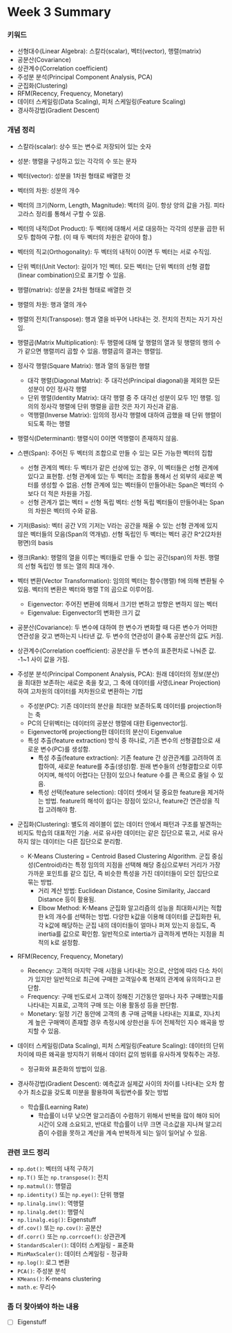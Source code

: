 # Week 3 Summary 

### 키워드 
- 선형대수(Linear Algebra): 스칼라(scalar), 벡터(vector), 행렬(matrix) 
- 공분산(Covariance)
- 상관계수(Correlation coefficient)
- 주성분 분석(Principal Component Analysis, PCA) 
- 군집화(Clustering) 
- RFM(Recency, Frequency, Monetary)
- 데이터 스케일링(Data Scaling), 피처 스케일링(Feature Scaling)
- 경사하강법(Gradient Descent)


### 개념 정리 
-  스칼라(scalar): 상수 또는 변수로 저장되어 있는 숫자 
  - 성분: 행렬을 구성하고 있는 각각의 수 또는 문자 
  
-  벡터(vector): 성분을 1차원 형태로 배열한 것  
  - 벡터의 차원: 성분의 개수 
  - 벡터의 크기(Norm, Length, Magnitude): 벡터의 길이. 항상 양의 값을 가짐. 피타고라스 정리를 통해서 구할 수 있음.  
  - 벡터의 내적(Dot Product): 두 벡터에 대해서 서로 대응하는 각각의 성분을 곱한 뒤 모두 합하여 구함. (이 때 두 벡터의 차원은 같아야 함.) 
  - 벡터의 직교(Orthogonality): 두 벡터의 내적이 0이면 두 벡터는 서로 수직임. 
  - 단위 벡터(Unit Vector): 길이가 1인 벡터. 모든 벡터는 단위 벡터의 선형 결합(linear combination)으로 표기할 수 있음.  
  
-  행렬(matrix): 성분을 2차원 형태로 배열한 것 
  - 행렬의 차원: 행과 열의 개수 
  - 행렬의 전치(Transpose): 행과 열을 바꾸어 나타내는 것. 전치의 전치는 자기 자신임. 
  - 행렬곱(Matrix Multiplication): 두 행렬에 대해 앞 행렬의 열과 뒷 행렬의 행의 수가 같으면 행렬끼리 곱할 수 있음. 행렬곱의 결과는 행렬임. 
  - 정사각 행렬(Square Matrix): 행과 열의 동일한 행렬 
    - 대각 행렬(Diagonal Matrix): 주 대각선(Principal diagonal)을 제외한 모든 성분이 0인 정사각 행렬
    - 단위 행렬(Identity Matrix): 대각 행렬 중 주 대각선 성분이 모두 1인 행렬. 임의의 정사각 행렬에 단위 행렬을 곱한 것은 자기 자신과 같음.  
    - 역행렬(Inverse Matrix): 임의의 정사각 행렬에 대하여 곱했을 때 단위 행렬이 되도록 하는 행렬
  - 행렬식(Determinant): 행렬식이 0이면 역행렬이 존재하지 않음.   
  
- 스팬(Span): 주어진 두 벡터의 조합으로 만들 수 있는 모든 가능한 벡터의 집합 
  - 선형 관계의 벡터: 두 벡터가 같은 선상에 있는 경우, 이 벡터들은 선형 관계에 있다고 표현함. 선형 관계에 있는 두 벡터는 조합을 통해서 선 외부의 새로운 벡터를 생성할 수 없음. 선형 관계에 있는 벡터들이 만들어내는 Span은 벡터의 수보다 더 적은 차원을 가짐. 
  - 선형 관계가 없는 벡터 = 선형 독립 벡터: 선형 독립 벡터들이 만들어내는 Span의 차원은 벡터의 수와 같음.  
- 기저(Basis): 벡터 공간 V의 기저는 V라는 공간을 채울 수 있는 선형 관계에 있지 않은 벡터들의 모음(Span의 역개념). 선형 독립인 두 벡터는 벡터 공간 R^2(2차원 평면)의 basis
- 랭크(Rank): 행렬의 열을 이루는 벡터들로 만들 수 있는 공간(span)의 차원. 행렬의 선형 독립인 행 또는 열의 최대 개수.  

- 벡터 변환(Vector Transformation): 임의의 벡터는 함수(행렬) f에 의해 변환될 수 있음. 벡터의 변환은 벡터와 행렬 T의 곱으로 이루어짐. 
  - Eigenvector: 주어진 변환에 의해서 크기만 변하고 방향은 변하지 않는 벡터 
  - Eigenvalue: Eigenvector의 변화한 크기 값

- 공분산(Covariance): 두 변수에 대하여 한 변수가 변화할 때 다른 변수가 어떠한 연관성을 갖고 변하는지 나타낸 값. 두 변수의 연관성이 클수록 공분산의 값도 커짐.  
- 상관계수(Correlation coefficient): 공분산을 두 변수의 표준편차로 나눠준 값. -1~1 사이 값을 가짐. 
- 주성분 분석(Principal Component Analysis, PCA): 원래 데이터의 정보(분산)을 최대한 보존하는 새로운 축을 찾고, 그 축에 데이터를 사영(Linear Projection)하여 고차원의 데이터를 저차원으로 변환하는 기법 
  - 주성분(PC): 기존 데이터의 분산을 최대한 보존하도록 데이터를 projection하는 축 
  - PC의 단위벡터는 데이터의 공분산 행렬에 대한 Eigenvector임. 
  - Eigenvector에 projectiong한 데이터의 분산이 Eigenvalue 
  - 특성 추출(feature extraction) 방식 중 하나로, 기존 변수의 선형결합으로 새로운 변수(PC)를 생성함. 
    - 특성 추출(feature extraction): 기존 feature 간 상관관계를 고려하여 조합하여, 새로운 feature를 추출(생성)함. 원래 변수들의 선형결합으로 이루어지며, 해석이 어렵다는 단점이 있으나 feature 수를 큰 폭으로 줄일 수 있음. 
    - 특성 선택(feature selection): 데이터 셋에서 덜 중요한 feature을 제거하는 방법. feature의 해석이 쉽다는 장점이 있으나, feature간 연관성을 직접 고려해야 함. 
 
- 군집화(Clustering): 별도의 레이블이 없는 데이터 안에서 패턴과 구조를 발견하는 비지도 학습의 대표적인 기술. 서로 유사한 데이터는 같은 집단으로 묶고, 서로 유사하지 않는 데이터는 다른 집단으로 분리함. 
  - K-Means Clustering = Centroid Based Clustering Algorithm. 군집 중심성(Centroid)라는 특정 임의의 지점을 선택해 해당 중심으로부터 거리가 가장 가까운 포인트를 같으 집단, 즉 비슷한 특성을 가진 데이터들이 모인 집단으로 묶는 방법. 
    - 거리 계산 방법: Euclidean Distance, Cosine Similarity, Jaccard Distance 등이 활용됨. 
    - Elbow Method: K-Means 군집화 알고리즘의 성능을 최대화시키는 적합한 k의 개수를 선택하는 방법. 다양한 k값을 이용해 데이터를 군집화한 뒤, 각 k값에 해당하는 군집 내의 데이터들이 얼마나 퍼져 있는지 응집도, 즉 inertia를 값으로 확인함. 일반적으로 intertia가 급격하게 변하는 지점을 최적의 k로 설정함.  
    
- RFM(Recency, Frequency, Monetary)
  - Recency: 고객의 마지막 구매 시점을 나타내는 것으로, 산업에 따라 다소 차이가 있지만 일반적으로 최근에 구매한 고객일수록 현재의 관계에 유의하다고 판단함. 
  - Frequency: 구매 빈도로서 고객이 정해진 기간동안 얼마나 자주 구매했는지를 나타내는 지표로, 고객의 구매 또는 이용 활동성 등을 판단함.  
  - Monetary: 일정 기간 동안에 고객의 총 구매 금액을 나타내는 지표로, 지나치게 높은 구매액이 존재할 경우 측정시에 상한선을 두어 전체적인 지수 왜곡을 방지할 수 있음.  

- 데이터 스케일링(Data Scaling), 피처 스케일링(Feature Scaling): 데이터의 단위 차이에 따른 왜곡을 방지하기 위해서 데이터 값의 범위를 유사하게 맞춰주는 과정.  
  - 정규화와 표준화의 방법이 있음.  

- 경사하강법(Gradient Descent): 예측값과 실제값 사이의 차이를 나타내는 오차 함수가 최소값을 갖도록 미분을 활용하여 독립변수를 찾는 방법  
  - 학습률(Learning Rate)
    - 학습률이 너무 낮으면 알고리즘이 수렴하기 위해서 반복을 많이 해야 되어 시간이 오래 소요되고, 반대로 학습률이 너무 크면 극소값을 지나쳐 알고리즘이 수렴을 못하고 계산을 계속 반복하게 되는 일이 일어날 수 있음. 

  
### 관련 코드 정리 
- `np.dot()`: 벡터의 내적 구하기 
- `np.T()` 또는 `np.transpose()`: 전치  
- `np.matmul()`: 행렬곱 
- `np.identity()` 또는 `np.eye()`: 단위 행렬
- `np.linalg.inv()`: 역행렬 
- `np.linalg.det()`: 행렬식
- `np.linalg.eig()`: Eigenstuff 
- `df.cov()` 또는 `np.cov()`: 공분산 
- `df.corr()` 또는 `np.corrcoef()`: 상관관계 
- `StandardScaler()`: 데이터 스케일링 - 표준화 
- `MinMaxScaler()`: 데이터 스케일링 - 정규화 
- `np.log()`: 로그 변환 
- `PCA()`: 주성분 분석 
- `KMeans()`: K-means clustering 
- `math.e`: 무리수 


### 좀 더 찾아봐야 하는 내용
- [ ] Eigenstuff 

